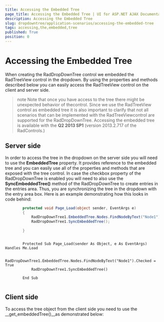 ```yaml
---
title: Accessing the Embedded Tree
page_title: Accessing the Embedded Tree | UI for ASP.NET AJAX Documentation
description: Accessing the Embedded Tree
slug: dropdowntree/application-scenarios/accessing-the-embedded-tree
tags: accessing,the,embedded,tree
published: True
position: 0
---
```


# Accessing the Embedded Tree



When creating the RadDropDownTree control we embedded the RadTreeView control in the dropdown. By using the properties and methods described below you can easily access the RadTreeView control on the client and server side.

>note Note that once you have access to the tree there might be unexpected behavior of thecontrol. Since we use the RadTreeView control as embedded tree it is also important to clarify that not all scenarios that can be implemented with the RadTreeViewcontrol are supported for the RadDropDownTree. Accessing the embedded tree is available with the __Q2 2013 SP1__ (version 2013.2.717 of the RadControls.)
>


## Server side

In order to access the tree in the dropdown on the server side you will need to use the __EmbeddedTree__ property. It provides reference to the embedded tree and you can easily use all of the properties and methods that are exposed with the tree control. In case the checkbox property of the RadDropDownTree is enabled you will need to also use the __SyncEmbeddedTree()__ method of the RadDropDownTree to create entries in the entries area. Thus, you are synchronizing the tree in the dropdown with the entry area box. Here is an example demonstrating how this looks in code behind:







````C#
	    protected void Page_Load(object sender, EventArgs e)
	    {
	        RadDropDownTree1.EmbeddedTree.Nodes.FindNodeByText("Node1").Checked = true;
	        RadDropDownTree1.SyncEmbeddedTree(); 
	
	    }
````
````VB.NET
	
	    Protected Sub Page_Load(sender As Object, e As EventArgs) Handles Me.Load
	
	        RadDropDownTree1.EmbeddedTree.Nodes.FindNodeByText("Node1").Checked = True
	        RadDropDownTree1.SyncEmbeddedTree()
	
	    End Sub
	
````


## Client side

To access the tree object from the client side you need to use the __get_embeddedTree()__as demonstrated below:




